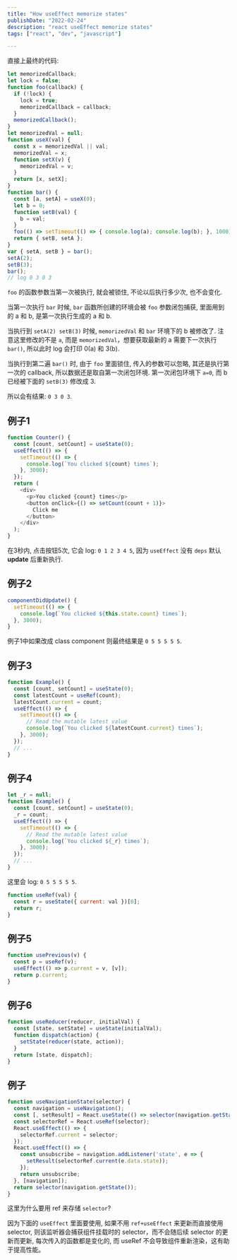 ```yaml
---
title: "How useEffect memorize states"
publishDate: "2022-02-24"
description: "react useEffect memorize states"
tags: ["react", "dev", "javascript"]

---
```


直接上最终的代码:

```javascript
let memorizedCallback;
let lock = false;
function foo(callback) {
  if (!lock) {
    lock = true;
    memorizedCallback = callback;
  }
  memorizedCallback();
}
let memorizedVal = null;
function useX(val) {
  const x = memorizedVal || val;
  memorizedVal = x;
  function setX(v) {
    memorizedVal = v;
  }
  return [x, setX];
}
function bar() {
  const [a, setA] = useX(0);
  let b = 0;
  function setB(val) {
    b = val;
  }
  foo(() => setTimeout(() => { console.log(a); console.log(b); }, 1000));
  return { setB, setA };
}
var { setA, setB } = bar(); 
setA(2);
setB(3);
bar();
// log 0 3 0 3
```

`foo` 的函数参数当第一次被执行, 就会被锁住, 不论以后执行多少次, 也不会变化.

当第一次执行 `bar` 时候, `bar` 函数所创建的环境会被 `foo` 参数闭包捕获, 里面用到的 a 和 b, 是第一次执行生成的 a 和 b.

当执行到 `setA(2) setB(3)` 时候, `memorizedVal` 和 `bar` 环境下的 b 被修改了. 注意这里修改的不是 `a`, 而是 `memorizedVal`，想要获取最新的 a 需要下一次执行 `bar()`, 所以此时 log 会打印 0(a) 和 3(b).

当执行到第二遍 `bar()` 时, 由于 `foo` 里面锁住, 传入的参数可以忽略, 其还是执行第一次的 callback, 所以数据还是取自第一次闭包环境. 第一次闭包环境下 `a=0`, 而 b 已经被下面的 `setB(3)` 修改成 3.

所以会有结果: `0 3 0 3`.

## 例子1

```javascript
function Counter() {
  const [count, setCount] = useState(0);
  useEffect(() => {
    setTimeout(() => {
      console.log(`You clicked ${count} times`);
    }, 3000);
  });
  return (
    <div>
      <p>You clicked {count} times</p>
      <button onClick={() => setCount(count + 1)}>
        Click me
      </button>
    </div>
  );
}
```

在3秒内, 点击按钮5次, 它会 log: `0 1 2 3 4 5`, 因为 `useEffect` 没有 `deps` 默认 **update** 后重新执行.


## 例子2

```javascript
componentDidUpdate() {
  setTimeout(() => {
    console.log(`You clicked ${this.state.count} times`);
  }, 3000);
}
```

例子1中如果改成 class component 则最终结果是 `0 5 5 5 5 5`.

## 例子3

```javascript
function Example() {
  const [count, setCount] = useState(0);
  const latestCount = useRef(count);
  latestCount.current = count;
  useEffect(() => {
    setTimeout(() => {
      // Read the mutable latest value
      console.log(`You clicked ${latestCount.current} times`);
    }, 3000);
  });
  // ...
}
```

## 例子4

```javascript
let _r = null;
function Example() {
  const [count, setCount] = useState(0);
  _r = count;
  useEffect(() => {
    setTimeout(() => {
      // Read the mutable latest value
      console.log(`You clicked ${_r} times`);
    }, 3000);
  });
  // ...
}
```

这里会 log: `0 5 5 5 5 5`.

```javascript
function useRef(val) {
  const r = useState({ current: val })[0];
  return r;
}
```

## 例子5

```javascript
function usePrevious(v) {
  const p = useRef(v);
  useEffect(() => p.current = v, [v]);
  return p.current;
}
```

## 例子6

```javascript
function useReducer(reducer, initialVal) {
  const [state, setState] = useState(initialVal);
  function dispatch(action) {
    setState(reducer(state, action));
  }
  return [state, dispatch];
}
```

## 例子

```javascript
function useNavigationState(selector) {
  const navigation = useNavigation();
  const [, setResult] = React.useState(() => selector(navigation.getState()));
  const selectorRef = React.useRef(selector);
  React.useEffect(() => {
    selectorRef.current = selector;
  });
  React.useEffect(() => {
    const unsubscribe = navigation.addListener('state', e => {
      setResult(selectorRef.current(e.data.state));
    });
    return unsubscribe;
  }, [navigation]);
  return selector(navigation.getState());
}
```

这里为什么要用 ref 来存储 `selector`?

因为下面的 `useEffect` 里面要使用, 如果不用 `ref+useEffect` 来更新而直接使用 selector, 则该监听器会捕获组件挂载时的 selector，而不会随后续 selector 的更新而更新, 每次传入的函数都是变化的, 而 useRef 不会导致组件重新渲染，这有助于提高性能。

